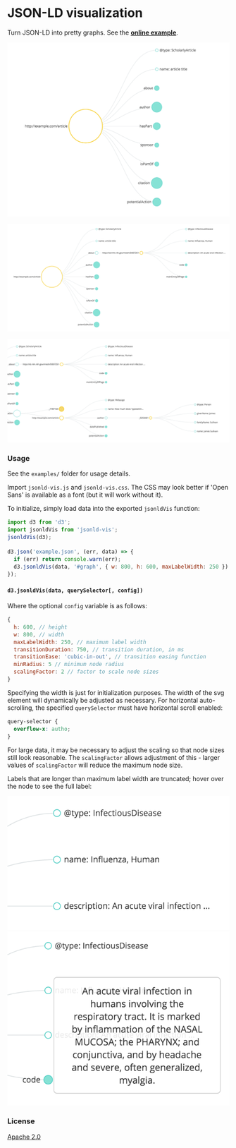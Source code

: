 
# JSON-LD visualization

Turn JSON-LD into pretty graphs. See the
**[online example](https://scienceai.github.io/jsonld-vis)**.

![Folded view of JSON tree](example/screen1.png)

![Partly unfolded view of JSON tree](example/screen3.png)

![Fully unfolded view of JSON tree](example/screen5.png)

### Usage

See the `examples/` folder for usage details.

Import `jsonld-vis.js` and `jsonld-vis.css`. The CSS may look better if 'Open Sans' is available as
a font (but it will work without it).

To initialize, simply load data into the exported `jsonldVis` function:

```js
import d3 from 'd3';
import jsonldVis from 'jsonld-vis';
jsonldVis(d3);

d3.json('example.json', (err, data) => {
  if (err) return console.warn(err);
  d3.jsonldVis(data, '#graph', { w: 800, h: 600, maxLabelWidth: 250 });
});
```

#### `d3.jsonldVis(data, querySelector[, config])`

Where the optional `config` variable is as follows:

```js
{
  h: 600, // height
  w: 800, // width
  maxLabelWidth: 250, // maximum label width
  transitionDuration: 750, // transition duration, in ms
  transitionEase: 'cubic-in-out', // transition easing function
  minRadius: 5 // minimum node radius
  scalingFactor: 2 // factor to scale node sizes
}
```

Specifying the width is just for initialization purposes. The width of the svg element will
dynamically be adjusted as necessary. For horizontal auto-scrolling, the specified `querySelector`
must have horizontal scroll enabled:

```css
query-selector {
  overflow-x: autho;
}
```

For large data, it may be necessary to adjust the scaling so that node sizes still look reasonable.
The `scalingFactor` allows adjustment of this - larger values of `scalingFactor` will reduce the
maximum node size.

Labels that are longer than maximum label width are truncated; hover over the node to see the full
label:

![Truncated label](example/screen2.png)
![Hover text](example/screen4.png)

### License

[Apache 2.0](https://github.com/scienceai/jsonld-vis/blob/master/LICENSE)
